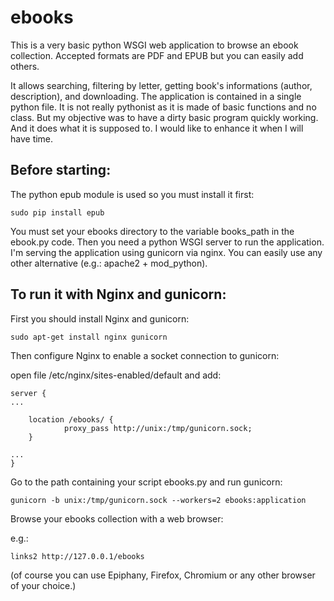 ebooks
======

This is a very basic python WSGI web application to browse an ebook collection. 
Accepted formats are PDF and EPUB but you can easily add others.

It allows searching, filtering by letter, getting book's informations (author, description), and downloading.
The application is contained in a single python file. It is not really pythonist as it is made of basic functions and no class.
But my objective was to have a dirty basic program quickly working. And it does what it is supposed to.
I would like to enhance it when I will have time.


Before starting:
---------------

The python epub module is used so you must install it first:

    sudo pip install epub

You must set your ebooks directory to the variable books_path in the ebook.py code.
Then you need a python WSGI server to run the application.
I'm serving the application using gunicorn via nginx. You can easily use any other alternative (e.g.: apache2 + mod_python).



To run it with Nginx and gunicorn:
---------------------------------

First you should install Nginx and gunicorn:

    sudo apt-get install nginx gunicorn

Then configure Nginx to enable a socket connection to gunicorn:

open file /etc/nginx/sites-enabled/default and add:

    server {
    ...
    
        location /ebooks/ {
                proxy_pass http://unix:/tmp/gunicorn.sock;
        }
        
    ...
    }


Go to the path containing your script ebooks.py and run gunicorn:

    gunicorn -b unix:/tmp/gunicorn.sock --workers=2 ebooks:application

Browse your ebooks collection with a web browser:

e.g.:

    links2 http://127.0.0.1/ebooks

(of course you can use Epiphany, Firefox, Chromium or any other browser of your choice.)
